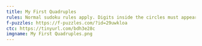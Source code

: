 ```yaml
---
title: My First Quadruples
rules: Normal sudoku rules apply. Digits inside the circles must appear in the surrounding cells.
f-puzzles: https://f-puzzles.com/?id=29uwkloa
ctc: https://tinyurl.com/bdh3e28c
imgname: My First Quadruples.png
---
```

